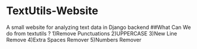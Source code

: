 # TextUtils-Website
A small website for analyzing text data in Django backend
##What Can We do from textutils ?
1)Remove Punctuations
2)UPPERCASE
3)New Line Remove
4)Extra Spaces Remover
5)Numbers Remover
